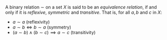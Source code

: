 A binary relation $\sim$ on a set $X$ is said to be an *equivalence relation*, if and only if it is *reflexive*, *symmetric* and *transitive*. That is, for all $a, b$ and $c$ in $X$:
- $a \sim a$ (reflexivity)
- $a \sim b \iff b \sim a$ (symmetry)
- $(a \sim b) \land (b \sim c) \implies a \sim c$ (transitivity)


